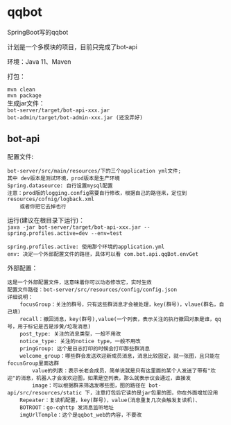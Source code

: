 # qqbot
SpringBoot写的qqbot

计划是一个多模块的项目，目前只完成了bot-api

环境：Java 11、Maven

打包：

`mvn clean`  
`mvn package`  
生成jar文件：   
`bot-server/target/bot-api-xxx.jar`  
`bot-admin/target/bot-admin-xxx.jar (还没弄好)`

## bot-api

配置文件:

    bot-server/src/main/resources/下的三个application yml文件;
    其中 dev版本是测试环境，prod版本是生产环境
    Spring.datasource: 自行设置mysql配置
    注意：prod版的logging.config需要自行修改，根据自己的路径来，定位到resources/cofnig/logback.xml
        或者你把它去掉也行




运行(建议在根目录下运行)：   
`java -jar bot-server/target/bot-api-xxx.jar --spring.profiles.active=dev --env=test`  
    
    spring.profiles.active: 使用那个环境的application.yml 
    env: 决定一个外部配置文件的路径，具体可以看 com.bot.api.qqBot.envGet

外部配置：  

    这是一个外部配置文件，这意味着你可以动态修改它，实时生效
    配置文件路径：bot-server/src/resources/config/config.json
    详细说明：
        focusGroup：关注的群号，只有这些群消息才会被处理，key(群号)，vlaue(群名，自己填)
        recall：撤回消息，key(群号),value(一个列表，表示关注的执行撤回对象是谁，qq号，用于标记是否是涉黄/垃圾消息)
        post_type: 关注的消息类型，一般不用改
        notice_type: 关注的notice type，一般不用改
        pringGroup: 这个是日志打印的时候会打印那些群消息
        welcome_group：哪些群会发送欢迎新成员消息，消息比较固定，就一张图，且只能在focusGroup里面选群
            value的列表：表示长老会成员，简单说就是只有这里面的某个人发送了带有"欢迎"的消息，机器人才会发欢迎图，如果是空列表，那么就表示议会通过，直接发
            image：可以根据群来筛选发哪些图，图的路径在 bot-api/src/resources/static 下，注意打包后它读的是jar包里的图，你在外面增加没用
        Repeater：复读机配置，key(群号)，value(消息重复几次会触发复读机)、
        BOTROOT：go-cqhttp 发消息监听地址
        imgUrlTemple：这个是qqbot_web的内容，不要改